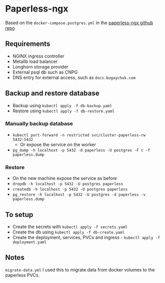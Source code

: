 # Paperless-ngx

Based on the `docker-compose.postgres.yml` in the [paperless-ngx github repo](https://github.com/paperless-ngx/paperless-ngx/tree/main/docker/compose)

## Requirements

* NGINX ingress controller
* Metallb load balancer
* Longhorn storage provider
* External psql db such as CNPG
* DNS entry for external access, such as `docs.bugaychuk.com`

## Backup and restore database

* Backup using `kubectl apply -f db-backup.yaml`
* Restore using `kubectl apply -f db-restore.yaml`

### Manually backup database

* `kubectl port-forward -n restricted svc/cluster-paperless-rw 5432:5432`
  * Or expose the service on the worker
* `pg_dump -h localhost -p 5432 -d paperless -U postgres -F c -f paperless.dump`

### Restore

* On the new machine expose the service as before
* `dropdb -h localhost -p 5432 -U postgres paperless`
* `createdb -h localhost -p 5432 -U postgres paperless`
* `pg_restore -h localhost -p 5432 -U postgres -d paperless -v paperless.dump`

## To setup

* Create the secrets with `kubectl apply -f secrets.yaml`
* Create the db using `kubectl apply -f db-create.yaml`
* Create the deployment, services, PVCs and ingress - `kubectl apply -f deployment.yaml`

## Notes

`migrate-data.yml` I used this to migrate data from docker volumes to the paperless PVCs.
